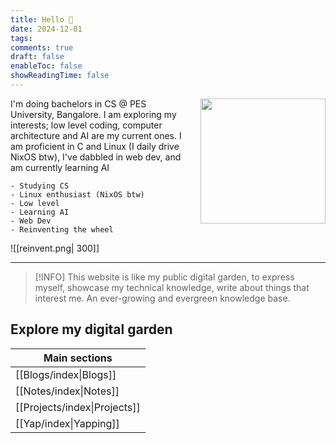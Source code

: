 ```yaml
---
title: Hello 👋
date: 2024-12-01
tags: 
comments: true
draft: false
enableToc: false
showReadingTime: false
---
```

<html>
    <style>
        .profile-img {
            width: 200px;
            float: right;
            margin-left: 20px;
        }
        @media (max-width: 768px) {
            .profile-img {
                float: none;
                margin: 0 auto 20px auto;
                display: block;
            }
        }
    </style>
    <img class="profile-img" src="../attachments/avatar.jpg">
</html>

I'm doing bachelors in CS @ PES University, Bangalore. I am exploring my interests; low level coding, computer architecture and AI are my current ones.
I am proficient in C and Linux (I daily drive NixOS btw), I've dabbled in web dev, and am currently learning AI

```
- Studying CS
- Linux enthusiast (NixOS btw)
- Low level
- Learning AI
- Web Dev
- Reinventing the wheel
```

![[reinvent.png| 300]]

---

> [!INFO]
> This website is like my public digital garden, to express myself, showcase my technical knowledge, write about things that interest me. An ever-growing and evergreen knowledge base.

## Explore my digital garden

| Main sections                |
| ---------------------------- |
| [[Blogs/index\|Blogs]]       |
| [[Notes/index\|Notes]]       |
| [[Projects/index\|Projects]] |
| [[Yap/index\|Yapping]]       |
